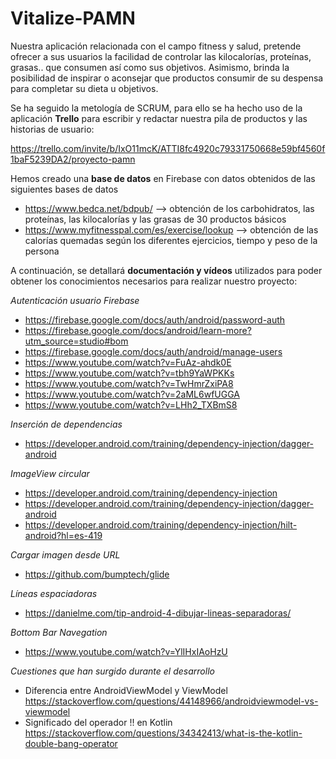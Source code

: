 # Vitalize-PAMN

Nuestra aplicación relacionada con el campo fitness y salud, pretende ofrecer a sus usuarios la facilidad de controlar las kilocalorías, proteínas, grasas.. que consumen así como sus objetivos. 
Asimismo, brinda la posibilidad de inspirar o aconsejar que productos consumir de su despensa para completar su dieta u objetivos.

Se ha seguido la metología de SCRUM, para ello se ha hecho uso de la aplicación **Trello** para escribir y redactar nuestra pila de productos y las historias de usuario:

https://trello.com/invite/b/IxO11mcK/ATTI8fc4920c79331750668e59bf4560f1baF5239DA2/proyecto-pamn

Hemos creado una **base de datos** en Firebase con datos obtenidos de las siguientes bases de datos 
- https://www.bedca.net/bdpub/ --> obtención de los carbohidratos, las proteínas, las kilocalorías y las grasas de 30 productos básicos
- https://www.myfitnesspal.com/es/exercise/lookup --> obtención de las calorías quemadas según los diferentes ejercicios, tiempo y peso de la persona

A continuación, se detallará **documentación y vídeos** utilizados para poder obtener los conocimientos necesarios para realizar nuestro proyecto:

*Autenticación usuario Firebase*
- https://firebase.google.com/docs/auth/android/password-auth
- https://firebase.google.com/docs/android/learn-more?utm_source=studio#bom
- https://firebase.google.com/docs/auth/android/manage-users
- https://www.youtube.com/watch?v=FuAz-ahdk0E
- https://www.youtube.com/watch?v=tbh9YaWPKKs
- https://www.youtube.com/watch?v=TwHmrZxiPA8
- https://www.youtube.com/watch?v=2aML6wfUGGA
- https://www.youtube.com/watch?v=LHh2_TXBmS8

*Inserción de dependencias*
- https://developer.android.com/training/dependency-injection/dagger-android

*ImageView circular*
- https://developer.android.com/training/dependency-injection
- https://developer.android.com/training/dependency-injection/dagger-android
- https://developer.android.com/training/dependency-injection/hilt-android?hl=es-419

*Cargar imagen desde URL*
- https://github.com/bumptech/glide

*Líneas espaciadoras*
- https://danielme.com/tip-android-4-dibujar-lineas-separadoras/

*Bottom Bar Navegation*
- https://www.youtube.com/watch?v=YlIHxIAoHzU

*Cuestiones que han surgido durante el desarrollo*
- Diferencia entre AndroidViewModel y ViewModel
https://stackoverflow.com/questions/44148966/androidviewmodel-vs-viewmodel
- Significado del operador !! en Kotlin
https://stackoverflow.com/questions/34342413/what-is-the-kotlin-double-bang-operator

